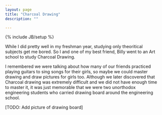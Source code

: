 ```yaml
---
layout: page
title: "Charcoal Drawing"
description: ""

---
```

{% include JB/setup %}

While I did pretty well in my freshman year, studying only theoritical subjects get me bored.  So I and one of my best friend, Billy went to an Art school to study Charcoal Drawing.  

I remembered we were talking about how many of our friends practiced playing guitars to sing songs for their girls, so maybe we could master drawing and draw pictures for girls too.  Although we later discovered that Charcoal drawing was extremely difficult and we did not have enough time to master it, it was just memorable that we were two unorthodox engineering students who carried drawing board around the engineering school.

[TODO: Add picture of drawing board]